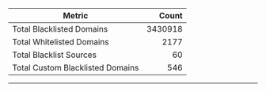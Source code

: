 | Metric | Count |
|--------|------:|
| Total Blacklisted Domains | 3430918 |
| Total Whitelisted Domains | 2177 |
| Total Blacklist Sources | 60 |
| Total Custom Blacklisted Domains | 546 |
---
